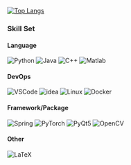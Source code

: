 <!--
**ShiWenber/ShiWenber** is a ✨ _special_ ✨ repository because its `README.md` (this file) appears on your GitHub profile.

Here are some ideas to get you started:

- 🔭 I’m currently working on ...
- 🌱 I’m currently learning ...
- 👯 I’m looking to collaborate on ...
- 🤔 I’m looking for help with ...
- 💬 Ask me about ...
- 📫 How to reach me: ...
- 😄 Pronouns: ...
- ⚡ Fun fact: ...
-->
[![Top Langs](https://github-readme-stats.vercel.app/api/top-langs/?username=ShiWenber&layout=donut)](https://github.com/anuraghazra/github-readme-stats)

### Skill Set

#### Language

![Python](https://img.shields.io/badge/Python-3776AB?style=for-the-badge&logo=python&logoColor=white)
![Java](https://custom-icon-badges.demolab.com/badge/Java-007396?style=for-the-badge&logo=java-logo-svgrepo-com&logoColor=white)
![C++](https://img.shields.io/badge/C++-00599C?style=for-the-badge&logo=C%2B%2B&logoColor=white)
![Matlab](https://custom-icon-badges.demolab.com/badge/Matlab-0076A8?style=for-the-badge&logo=file_type_matlab_icon_130398(1)(1)(1)&logoColor=white)

#### DevOps

![VSCode](https://img.shields.io/badge/VSCode-007ACC?style=for-the-badge&logo=visual-studio-code&logoColor=white)
![idea](https://img.shields.io/badge/idea-000000?style=for-the-badge&logo=IntelliJ-IDEA&logoColor=white)
![Linux](https://img.shields.io/badge/Linux-FCC624?style=for-the-badge&logo=linux&logoColor=white)
![Docker](https://img.shields.io/badge/Docker-2496ED?style=for-the-badge&logo=docker&logoColor=white)

#### Framework/Package

![Spring](https://img.shields.io/badge/Spring-6DB33F?style=for-the-badge&logo=spring&logoColor=white)
![PyTorch](https://img.shields.io/badge/PyTorch-EE4C2C?style=for-the-badge&logo=pytorch&logoColor=white)
![PyQt5](https://img.shields.io/badge/PyQt5-41CD52?style=for-the-badge&logo=qt&logoColor=white)
![OpenCV](https://img.shields.io/badge/OpenCV-5C3EE8?style=for-the-badge&logo=opencv&logoColor=white)

#### Other

![LaTeX](https://img.shields.io/badge/LaTeX-008080?style=for-the-badge&logo=latex&logoColor=white)